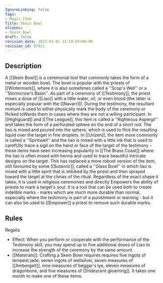 ```yaml
---
IgnoreLinking: false
Tags:
- Magic-Item
Title: Skein Bowl
aliases:
- Skein_Bowl
draft: false
revision_date: 2023-03-01 12:19:07+00:00
revision_id: 97911
---
```


## Description
A [[Skein Bowl]] is a ceremonial tool that commonly takes the form of a metal or wooden bowl. The bowl is popular with the priests of [[Wintermark]], where it is also sometimes called a ''Scop's Well'' or a ''Stormcrow's Basin''. As part of a ceremony of [[Testimony]], the priest mixes a dose of [[Liao]] with a little water, oil, or even blood (the latter is especially popular with the [[Navarr]]). During the testimony, the resultant mixture is used to either physically mark the body of the ceremony or flicked toWards them in cases where they are not a willing participant.
In [[Highguard]] and [[The League]], this item is called a ''Righteous Aspergil'' and takes the form of a perforated sphere on the end of a short rod. The liao is mixed and poured into the sphere, which is used to flick the resulting liquid over the target in fine droplets. In [[Urizen]], the item more commonly is called a ''Spiritwell'' and the liao is mixed with a little ink that is used to carefUlly trace a sigil on the hand or face of the target of the testimony - these items have seen increasing popularity in [[The Brass Coast]] where the liao is often mixed with henna and used to trace beautiful intricate designs on the target. This has replaced a more robust version of the item, still favoured by some [[Sutannir]], called a ''Glass Bowl'' in which liao is mixed with a little spirit that is imbibed by the priest and then sprayed toward the target at the climax of the ritual.
Regardless of the exact shape it takes, it is used in religious ceremonies and directly Empowers the ability of priests to mark a target's soul. It is a tool that can be used both to create indelible marks - marks which are much more durable than normal, especially where the testimony is part of a punishment or warning - but it can also be used to [[Empower]] a priest to remove such durable marks.
## Rules
Regalia
* Effect:   When you perform or cooperate with the performance of the Testimony skill, you may spend up to five additional doses of Liao to increase the strength of the ceremony by the same amount.
* [[Materials]]: Crafting a Skein Bowl requires requires five ingots of tempest jade, seven ingots of weltsilver, seven measures of [[Ambergelt]], nine measures of beggar's lye, eleven measures of dragonbone, and five measures of [[Iridescent gloaming]]. It takes one month to make one of these items.